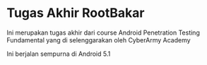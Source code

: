# Tugas Akhir RootBakar

Ini merupakan tugas akhir dari course Android Penetration Testing Fundamental yang di selenggarakan oleh CyberArmy Academy

Ini berjalan sempurna di Android 5.1
